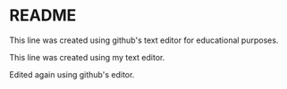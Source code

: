 # README #

This line was created using github's text editor for educational purposes.

This line was created using my text editor.

Edited again using github's editor.
